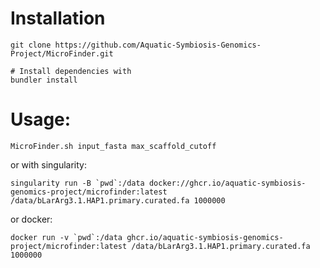 # Installation
```
git clone https://github.com/Aquatic-Symbiosis-Genomics-Project/MicroFinder.git

# Install dependencies with
bundler install
```

# Usage:
```
MicroFinder.sh input_fasta max_scaffold_cutoff

```

or with singularity:
```
singularity run -B `pwd`:/data docker://ghcr.io/aquatic-symbiosis-genomics-project/microfinder:latest /data/bLarArg3.1.HAP1.primary.curated.fa 1000000
```

or docker:
```
docker run -v `pwd`:/data ghcr.io/aquatic-symbiosis-genomics-project/microfinder:latest /data/bLarArg3.1.HAP1.primary.curated.fa 1000000

```
